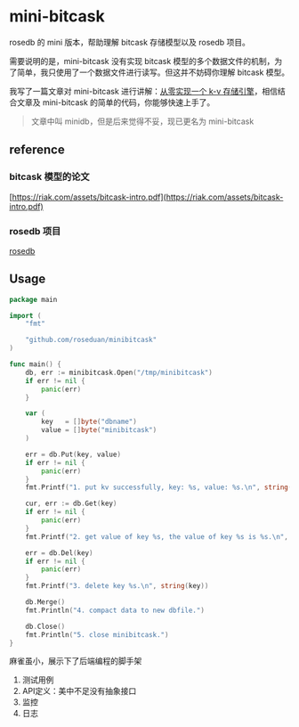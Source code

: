 # mini-bitcask

rosedb 的 mini 版本，帮助理解 bitcask 存储模型以及 rosedb 项目。

需要说明的是，mini-bitcask 没有实现 bitcask 模型的多个数据文件的机制，为了简单，我只使用了一个数据文件进行读写。但这并不妨碍你理解 bitcask 模型。

我写了一篇文章对 mini-bitcask 进行讲解：[从零实现一个 k-v 存储引擎](https://mp.weixin.qq.com/s/s8s6VtqwdyjthR6EtuhnUA)，相信结合文章及 mini-bitcask 的简单的代码，你能够快速上手了。
> 文章中叫 minidb，但是后来觉得不妥，现已更名为 mini-bitcask

## reference

### bitcask 模型的论文

[https://riak.com/assets/bitcask-intro.pdf](https://riak.com/assets/bitcask-intro.pdf)

### rosedb 项目

[rosedb](https://github.com/roseduan/rosedb)

## Usage

```go
package main

import (
	"fmt"

	"github.com/roseduan/minibitcask"
)

func main() {
	db, err := minibitcask.Open("/tmp/minibitcask")
	if err != nil {
		panic(err)
	}

	var (
		key   = []byte("dbname")
		value = []byte("minibitcask")
	)

	err = db.Put(key, value)
	if err != nil {
		panic(err)
	}
	fmt.Printf("1. put kv successfully, key: %s, value: %s.\n", string(key), string(value))

	cur, err := db.Get(key)
	if err != nil {
		panic(err)
	}
	fmt.Printf("2. get value of key %s, the value of key %s is %s.\n", string(key), string(key), string(cur))

	err = db.Del(key)
	if err != nil {
		panic(err)
	}
	fmt.Printf("3. delete key %s.\n", string(key))

	db.Merge()
	fmt.Println("4. compact data to new dbfile.")

	db.Close()
	fmt.Println("5. close minibitcask.")
}
```


麻雀虽小，展示下了后端编程的脚手架
1. 测试用例
2. API定义：美中不足没有抽象接口
3. 监控
4. 日志